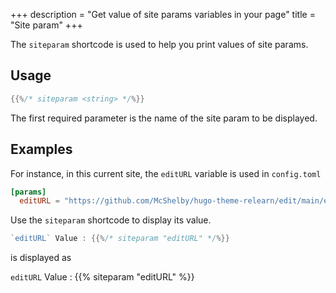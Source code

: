 +++
description = "Get value of site params variables in your page"
title = "Site param"
+++

The `siteparam` shortcode is used to help you print values of site params.

## Usage

````go
{{%/* siteparam <string> */%}}
````

The first required parameter is the name of the site param to be displayed.

## Examples

For instance, in this current site, the `editURL` variable is used in `config.toml`

```toml
[params]
  editURL = "https://github.com/McShelby/hugo-theme-relearn/edit/main/exampleSite/content/"
```

Use the `siteparam` shortcode to display its value.

```go
`editURL` Value : {{%/* siteparam "editURL" */%}}
```

is displayed as

`editURL` Value : {{% siteparam "editURL" %}}